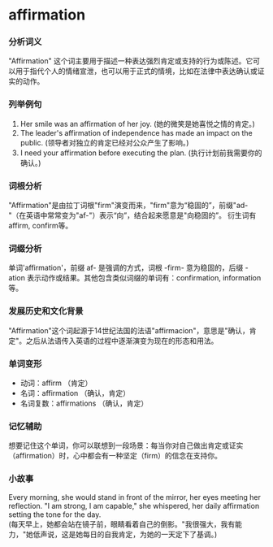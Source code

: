 # affirmation

### 分析词义

  

"Affirmation" 这个词主要用于描述一种表达强烈肯定或支持的行为或陈述。它可以用于指代个人的情绪宣泄，也可以用于正式的情境，比如在法律中表达确认或证实的动作。

  

### 列举例句

  

1.  Her smile was an affirmation of her joy. (她的微笑是她喜悦之情的肯定。)
2.  The leader's affirmation of independence has made an impact on the public. (领导者对独立的肯定已经对公众产生了影响。)
3.  I need your affirmation before executing the plan. (执行计划前我需要你的确认。)

  

### 词根分析

  

"Affirmation"是由拉丁词根"firm"演变而来，"firm"意为“稳固的”，前缀"ad-"（在英语中常常变为"af-"）表示“向”，结合起来愿意是"向稳固的”。 衍生词有affirm, confirm等。

  

### 词缀分析

  

单词'affirmation'，前缀 af- 是强调的方式，词根 -firm- 意为稳固的，后缀 -ation 表示动作或结果。其他包含类似词缀的单词有：confirmation, information 等。

  

### 发展历史和文化背景

  

"Affirmation"这个词起源于14世纪法国的法语"affirmacion"，意思是"确认，肯定"。之后从法语传入英语的过程中逐渐演变为现在的形态和用法。

  

### 单词变形

  

*   动词：affirm （肯定）
*   名词：affirmation （确认，肯定）
*   名词复数：affirmations （确认，肯定）

  

### 记忆辅助

  

想要记住这个单词，你可以联想到一段场景：每当你对自己做出肯定或证实（affirmation）时，心中都会有一种坚定（firm）的信念在支持你。

  

### 小故事

  

Every morning, she would stand in front of the mirror, her eyes meeting her reflection. "I am strong, I am capable," she whispered, her daily affirmation setting the tone for the day.  
(每天早上，她都会站在镜子前，眼睛看着自己的倒影。"我很强大，我有能力，"她低声说，这是她每日的自我肯定，为她的一天定下了基调。)

